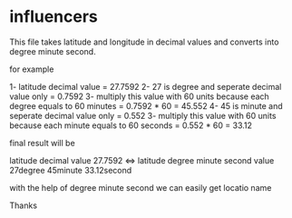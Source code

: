 # influencers


This file takes latitude and longitude in decimal values and converts into degree minute second.

for example

1- latitude decimal value = 27.7592
2- 27 is degree and seperate decimal value only = 0.7592
3- multiply this value with 60 units because each degree equals to 60 minutes = 0.7592 * 60 = 45.552
4- 45 is minute and seperate decimal value only = 0.552
3- multiply this value with 60 units because each minute equals to 60 seconds = 0.552 * 60 = 33.12

final result will be 

latitude decimal value 27.7592 <=> latitude degree minute second value 27degree 45minute 33.12second

with the help of degree minute second we can easily get locatio name

Thanks
